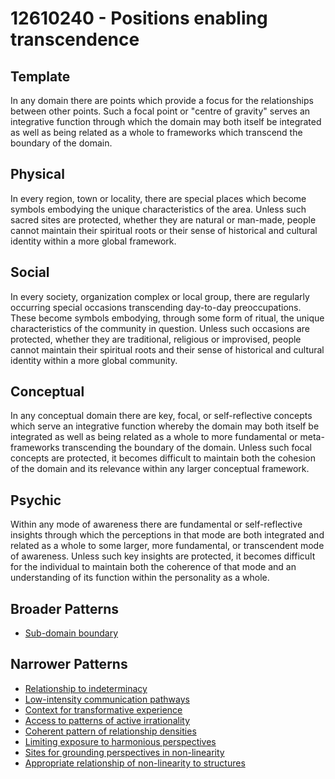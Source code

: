 # 12610240 - Positions enabling transcendence

## Template

In any domain there are points which provide a focus for the relationships between other points. Such a focal point or "centre of gravity" serves an integrative function through which the domain may both itself be integrated as well as being related as a whole to frameworks which transcend the boundary of the domain.

## Physical

In every region, town or locality, there are special places which become symbols embodying the unique characteristics of the area. Unless such sacred sites are protected, whether they are natural or man-made, people cannot maintain their spiritual roots or their sense of historical and cultural identity within a more global framework.

## Social

In every society, organization complex or local group, there are regularly occurring special occasions transcending day-to-day preoccupations. These become symbols embodying, through some form of ritual, the unique characteristics of the community in question. Unless such occasions are protected, whether they are traditional, religious or improvised, people cannot maintain their spiritual roots and their sense of historical and cultural identity within a more global community.

## Conceptual

In any conceptual domain there are key, focal, or self-reflective concepts which serve an integrative function whereby the domain may both itself be integrated as well as being related as a whole to more fundamental or meta-frameworks transcending the boundary of the domain. Unless such focal concepts are protected, it becomes difficult to maintain both the cohesion of the domain and its relevance within any larger conceptual framework.

## Psychic

Within any mode of awareness there are fundamental or self-reflective insights through which the perceptions in that mode are both integrated and related as a whole to some larger, more fundamental, or transcendent mode of awareness. Unless such key insights are protected, it becomes difficult for the individual to maintain both the coherence of that mode and an understanding of its function within the personality as a whole.

## Broader Patterns

- [Sub-domain boundary](12610130)

## Narrower Patterns

- [Relationship to indeterminacy](12610250)
- [Low-intensity communication pathways](12610590)
- [Context for transformative experience](12610660)
- [Access to patterns of active irrationality](12610640)
- [Coherent pattern of relationship densities](12610280)
- [Limiting exposure to harmonious perspectives](12611340)
- [Sites for grounding perspectives in non-linearity](12611760)
- [Appropriate relationship of non-linearity to structures](12611710)
